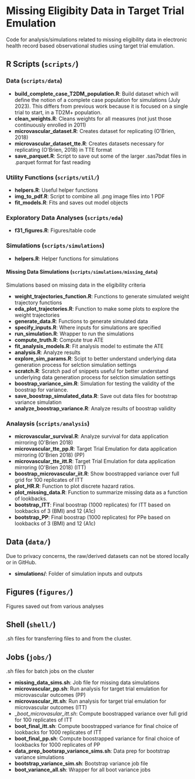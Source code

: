 # Missing Eligibity Data in Target Trial Emulation
Code for analysis/simulations related to missing eligibility data in electronic health record based observational studies using target trial emulation.

## R Scripts (`scripts/`)

### Data (`scripts/data`)

* __build_complete_case_T2DM_population.R__: Build dataset which will define the notion of a complete case population for simulations (July 2023). This differs from previous work because it is focused on a single trial to start, in a TD2M+ population.
* __clean_weights.R__: Cleans weights for all measures (not just those continuously enrolled in 2011)
* __microvascular_dataset.R__: Creates dataset for replicating (O'Brien, 2018)
* __microvascular_dataset_tte.R__: Creates datasets necessary for replicating (O'Brien, 2018) in TTE format
* __save_parquet.R__: Script to save out some of the larger .sas7bdat files in .parquet format for fast reading

### Utility Functions (`scripts/util/`)

* __helpers.R__: Useful helper functions
* __img_to_pdf.R__: Script to combine all .png image files into 1 PDF
* __fit_models.R__: Fits and saves out model objects

### Exploratory Data Analyses (`scripts/eda`)
* __f31_figures.R__: Figures/table code

### Simulations (`scripts/simulations`)
* __helpers.R__: Helper functions for simulations

#### Missing Data Simulations (`scripts/simulations/missing_data`)
Simulations based on missing data in the eligibility criteria

* __weight_trajectories_function.R__: Functions to generate simulated weight trajectory functions
* __eda_plot_trajectories.R__: Function to make some plots to explore the weight trajectories
* __generate_data.R__: Functions to generate simulated data
* __specify_inputs.R__: Where inputs for simulations are specified
* __run_simulation.R__: Wrapper to run the simulations
* __compute_truth.R__: Compute true ATE
* __fit_analysis_models.R__: Fit analysis model to estimate the ATE
* __analysis.R__: Analyze results
* __explore_sim_params.R__: Scipt to better understand underlying data generation process for selction simulation settings
* __scratch.R__: Scratch pad of snippets useful for better understand underlying data generation process for selction simulation settings
* __boostrap_variance_sim.R__: Simulation for testing the validity of the boostrap for variance.
* __save_boostrap_simulated_data.R__: Save out data files for bootstrap variance simulation
* __analyze_boostrap_variance.R__: Analyze results of boostrap validity

### Analaysis (`scripts/analysis`)
* __microvascular_survival.R__: Analyze survival for data application mirroring (O'Brien 2018)
* __microvascular_tte_pp.R__: Target Trial Emulation for data application mirroring (O'Brien 2018) (PP)
* __microvascular_tte_itt.R__: Target Trial Emulation for data application mirroring (O'Brien 2018) (ITT)
* __boostrap_microvascular_iit.R__: Show boostrapped variance over full grid for 100 replicates of ITT
* __plot_HR.R__: Function to plot discrete hazard ratios.
* __plot_missing_data.R__: Function to summarize missing data as a function of lookbacks.
* __bootstrap_ITT__: Final boostrap (1000 replicates) for ITT based on lookbacks of 3 (BMI) and 12 (A1c)
* __bootstrap_PP__: Final boostrap (1000 replicates) for PPe based on lookbacks of 3 (BMI) and 12 (A1c)

## Data (`data/`)
Due to privacy concerns, the raw/derived datasets can not be stored locally or in GitHub. 

* __simulations/__: Folder of simulation inputs and outputs


## Figures (`figures/`)
Figures saved out from various analyses

## Shell (`shell/`)
.sh files for transferring files to and from the cluster.

## Jobs (`jobs/`)
.sh files for batch jobs on the cluster 

* __missing_data_sims.sh__: Job file for missing data simulations
* __microvascular_pp.sh__: Run analysis for target trial emulation for microvascular outcomes (PP)
* __microvascular_itt.sh__: Run analysis for target trial emulation for microvascular outcomes (ITT)
* __boot_microvasular_itt.sh_: Compute boostrapped variance over full grid for 100 replicates of ITT
* __boot_final_itt.sh__: Compute boostrapped variance for final choice of lookbacks for 1000 replicates of ITT
* __boot_final_pp.sh__: Compute boostrapped variance for final choice of lookbacks for 1000 replicates of PP
* __data_prep_bootsrap_variance_sims.sh__: Data prep for bootstrap variance simulations
* __bootstrap_variance_sim.sh__: Bootstrap variance job file
* __boot_variance_all.sh__: Wrapper for all boot variance jobs